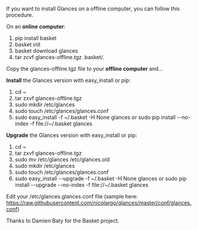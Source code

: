 If you want to install Glances on a offline computer, you can follow this procedure.

On an **online computer**:

1. pip install basket
2. basket init
3. basket download glances
4. tar zcvf glances-offline.tgz .basket/*.*

Copy the glances-offline.tgz file to your **offline computer** and...

**Install** the Glances version with easy_install or pip:

1. cd ~
2. tar zxvf glances-offline.tgz
3. sudo mkdir /etc/glances
4. sudo touch /etc/glances/glances.conf
5. sudo easy_install -f ~/.basket -H None glances
or sudo pip install --no-index -f file://~/.basket glances

**Upgrade** the Glances version with easy_install or pip:

1. cd ~
2. tar zxvf glances-offline.tgz
3. sudo mv /etc/glances /etc/glances.old
4. sudo mkdir /etc/glances
5. sudo touch /etc/glances/glances.conf
6. sudo easy_install --upgrade -f ~/.basket -H None glances
or sudo pip install --upgrade --no-index -f file://~/.basket glances

Edit your /etc/glances.glances.conf file (sample here: https://raw.githubusercontent.com/nicolargo/glances/master/conf/glances.conf)

Thanks to Damien Baty for the Basket project.